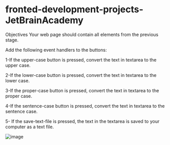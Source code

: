 # fronted-development-projects-JetBrainAcademy

Objectives
Your web page should contain all elements from the previous stage.

Add the following event handlers to the buttons:

1-If the upper-case button is pressed, convert the text in textarea to the upper case.

2-If the lower-case button is pressed, convert the text in textarea to the lower case.

3-If the proper-case button is pressed, convert the text in textarea to the proper case.

4-If the sentence-case button is pressed, convert the text in textarea to the sentence case.

5- If the save-text-file is pressed, the text in the textarea is saved to your computer as a text file.

![image](https://user-images.githubusercontent.com/69093672/147018493-aea5fb4b-f5fd-4571-aae6-1cb7196defe1.png)
